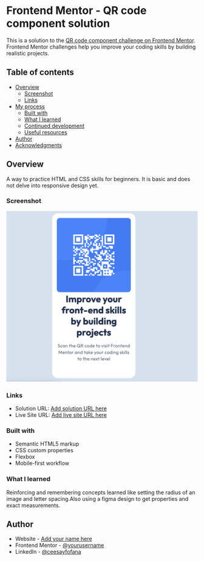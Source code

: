 # Frontend Mentor - QR code component solution

This is a solution to the [QR code component challenge on Frontend Mentor](https://www.frontendmentor.io/challenges/qr-code-component-iux_sIO_H). Frontend Mentor challenges help you improve your coding skills by building realistic projects. 

## Table of contents

- [Overview](#overview)
  - [Screenshot](#screenshot)
  - [Links](#links)
- [My process](#my-process)
  - [Built with](#built-with)
  - [What I learned](#what-i-learned)
  - [Continued development](#continued-development)
  - [Useful resources](#useful-resources)
- [Author](#author)
- [Acknowledgments](#acknowledgments)


## Overview
A way to practice HTML and CSS skills for beginners. It is basic and does not delve into responsive design yet. 

### Screenshot

![](./images/screenshot.png)


### Links

- Solution URL: [Add solution URL here](https://your-solution-url.com)
- Live Site URL: [Add live site URL here](https://your-live-site-url.com)


### Built with

- Semantic HTML5 markup
- CSS custom properties
- Flexbox
- Mobile-first workflow

### What I learned

Reinforcing and remembering concepts learned like setting the radius of an image and letter spacing.Also using a figma design to get properties and exact measurements.


## Author

- Website - [Add your name here](https://www.ceesayfofana.com)
- Frontend Mentor - [@yourusername](https://www.frontendmentor.io/profile/cfofana)
- LinkedIn - [@ceesayfofana](www.linkedin.com/in/ceesay)




